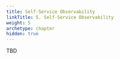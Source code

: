 ```yaml
---
title: Self-Service Observability
linkTitle: 5. Self-Service Observability
weight: 5
archetype: chapter
hidden: true
---
```


TBD
